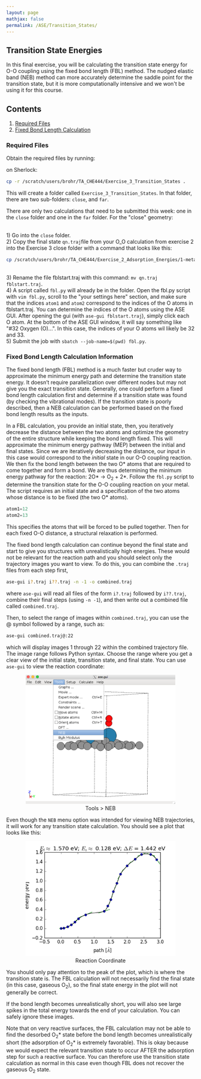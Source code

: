 ```yaml
---
layout: page
mathjax: false
permalink: /ASE/Transition_States/
---
```


## Transition State Energies

In this final exercise, you will be calculating the transition state energy for O-O coupling using the fixed bond length (FBL) method. The  nudged elastic band (NEB) method can more accurately determine the saddle point for the transition state, but it is more computationally intensive and we won't be using it for this course.


## Contents
1. [Required Files](#RequiredFiles)
2. [Fixed Bond Length Calculation](#fixed-bond-length-calculation)
<!-- 3. [Vibrational Frequencies and Free Energies](#vibrational-frequencies) -->
<!-- 4. [Reaction Rate](#reaction-rate) -->
<!-- 5. [Nudged Elastic Band Calculation (Optional)](#nudged-elastic-band-calculation) -->

<a name='RequiredFiles'></a>

### Required Files ###

Obtain the required files by running:

on Sherlock:

```bash
cp -r /scratch/users/brohr/TA_CHE444/Exercise_3_Transition_States .
```

This will create a folder called `Exercise_3_Transition_States`. In that folder, there are two sub-folders: `close`, and `far`.

There are only two calculations that need to be submitted this week: one in the `close` folder and one in the `far` folder. For the "close" geometry:

<br>1) Go into the `close` folder.
<br>2) Copy the final state `qn.traj`file from your O_O calculation from exercise 2 into the Exercise 3 close folder with a command that looks like this:

```bash
cp /scratch/users/brohr/TA_CHE444/Exercise_2_Adsorption_Energies/1-metal/close/O_O/qn.traj .
```

<br>3) Rename the file fblstart.traj with this command: `mv qn.traj fblstart.traj`.
<br>4) A script called `fbl.py` will already be in the folder. Open the fbl.py script with `vim fbl.py`, scroll to the "your settings here" section, and make sure that the indices `atom1` and `atom2` correspond to the indices of the O atoms in fblstart.traj. You can determine the indices of the O atoms using the ASE GUI. After opening the gui (with `ase-gui fblstart.traj`), simply click each O atom. At the bottom of the ASE GUI window, it will say something like "#32 Oxygen (O)...". In this case, the indices of your O atoms wil likely be 32 and 33.
<br>5) Submit the job with `sbatch --job-name=$(pwd) fbl.py`.


<a name='fixed-bond-length-calculation'></a>

### Fixed Bond Length Calculation Information ###

The fixed bond length (FBL) method is a much faster but cruder way to approximate the minimum energy path and determine the transition state energy. It doesn’t require parallelization over different nodes but may not give you the exact transition state. Generally, one could perform a fixed bond length calculation first and determine if a transition state was found (by checking the vibrational modes). If the transition state is poorly described, then a NEB calculation can be performed based on the fixed bond length results as the inputs.

In a FBL calculation, you provide an initial state, then, you iteratively decrease the distance between the two atoms and optimize the geometry of the entire structure while keeping the bond length fixed. This will approximate the minimum energy pathway (MEP) between the initial and final states. Since we are iteratively decreasing the distance, our input in this case would correspond to the *initial* state in our O-O coupling reaction. We then fix the bond length between the two O\* atoms that are required to come together and form a bond. We are thus determining the minimum energy pathway for the reaction: 2O\* → O<sub>2</sub> + 2\*. Follow the `fbl.py` script to determine the transition state for the O-O coupling reaction on your metal. The script requires an initial state and a specification of the two atoms whose distance is to be fixed (the two O* atoms).

```python
atom1=12
atom2=13
```
This specifies the atoms that will be forced to be pulled together. Then for each fixed O-O distance, a structural relaxation is performed.


The fixed bond length calculation can continue beyond the final state and start to give you structures with unrealistically high energies. These would not be relevant for the reaction path and you should select only the trajectory images you want to view. To do this, you can combine the `.traj` files from each step first,

```bash
ase-gui i?.traj i??.traj -n -1 -o combined.traj
```

where `ase-gui` will read all files of the form `i?.traj` followed by `i??.traj`, combine their final steps (using `-n -1`), and then write out a combined file called `combined.traj`.

Then, to select the range of images within `combined.traj`, you can use the @ symbol followed by a range, such as:

```bash
ase-gui combined.traj@:22
```

which will display images 1 through 22 within the combined trajectory file. The image range follows Python syntax. Choose the range where you get a clear view of the initial state, transition state, and final state. You can use `ase-gui` to view the reaction coordinate:

<center><img src="Images/NEB-menu.png" alt="NEB menu" style="width: 400px;"/>
<br>Tools > NEB</center>

Even though the `NEB` menu option was intended for viewing NEB trajectories, it will work for any transition state calculation. You should see a plot that looks like this:

<center><img src="Images/FBL-plot.png" alt="Reaction coordinate" style="width: 400px;"/><br>
Reaction Coordinate</center>

You should only pay attention to the peak of the plot, which is where the transition state is. The FBL calculation will not necessarily find the final state (in this case, gaseous O<sub>2</sub>), so the final state energy in the plot will not generally be correct.

If the bond length becomes unrealistically short, you will also see large spikes in the total energy towards the end of your calculation. You can safely ignore these images.

Note that on very reactive surfaces, the FBL calculation may not be able to find the desorbed O<sub>2</sub>\* state before the bond length becomes unrealistically short (the adsorption of O<sub>2</sub>\* is extremely favorable). This is okay because we would expect the relevant transition state to occur AFTER the adsorption step for such a reactive surface. You can therefore use the transition state calculation as normal in this case even though FBL does not recover the gaseous O<sub>2</sub> state.


<!--
<a name='vibrational-frequencies'></a>

### Vibrational Frequencies and Free Energies ###

Calculate the vibrational frequencies for transition state and the final state using the [`run_freq.py`](run_freq.py) script. See the [ASE page](https://wiki.fysik.dtu.dk/ase/ase/thermochemistry/thermochemistry.html) for a detailed explanation of how this is implemented. Use `ase-gui` to view the vibrational modes, which are written out as `vib*.traj` files. There should be \\(3N\\) vibrational modes for all adsorbed states, and \\(3N - 1\\) vibrational modes for the transition state.

Since the fixed bond-length method cannot guarantee a solution at the saddle point (the image with the highest energy might not be exactly at the transition state), you may encounter multiple imaginary modes when you calculate the vibrational frequencies. In this case, the following scheme can be used:

* Any adsorbate should have \\(3N\\) non-imaginary vibrational modes
* Transition states should have \\(3N – 1\\) non-imaginary vibrational modes and one imaginary mode
* If there are extra imaginary modes replace < 7 meV with 7 meV

For the gas phase species, we will provide the results for N<sub>2</sub>, H<sub>2</sub>, and NH<sub>3</sub> for you. You calculated the results for N<sub>2</sub> in the last exercise and you can use either your own results or the one provided. These are in the `Gaseous_Molecules\` folder.

**<font color="red">Requirement:</font>** Calculate the vibrational frequencies for:

* Initial state: 2N\*
* Transition state: N-N\*
* Intermediates: N\*, NH\*, NH<sub>2</sub>\*, NH<sub>3</sub>\*,H\*

<a name='reaction-rate'></a>

### Reaction Rate ###

Using the vibrational frequencies associated with initial, final and transition states, evaluate the rate constant of N<sub>2</sub> dissociation on the metal surface and cluster based on harmonic transition state theory (hTST). In addition, evaluate the rate constant based on the Arrhenius relationship by using the free energy associated with the initial, final, and transition states that were directly calculated from ASE Quantum Espresso. For the free energies, use the [`get_ads_free_energy.py`](get_ads_free_energy.py) script for adsorbed states and [`get_gas_free_energy.py`](get_gas_free_energy.py) for N<sub>2</sub>.

To calculate the rate of N<sub>2</sub> dissociation, one can assume that the first step is rate determining and all other steps are in equilibrium. This leads to two reactions:

$$
\begin{align}
&(1) \quad &\mathrm{N_2} + 2* \rightarrow \mathrm{2N}*\\
&(2) \quad &\mathrm{N}* + \frac{3}{2}\mathrm{H}_{2\,\mathrm{(g)}} \leftrightarrow \mathrm{NH}_{3\,\mathrm{(g)}} + *
\end{align}
$$

The rate constant and equilibrium constants are:

$$
k_1 = \frac{k_\mathrm{B} T}{h} \exp\left(-\frac{\Delta G_\mathrm{TS,1}}{k_\mathrm{b}T}\right)
$$

For the entire reaction:

$$
K_\mathrm{eq} = \exp\left(-\frac{\Delta G_\mathrm{rxn}}{k_\mathrm{B}T}\right)
$$

and for *only* the second reaction:

$$
K_\mathrm{2} = \exp\left(-\frac{\Delta G_\mathrm{rxn,2}}{k_\mathrm{B}T}\right)
$$

The reaction rate (turnover frequency, TOF) for the entire reaction is then given in a simply analytical form:

$$
\mathrm{TOF} = k_1 P_\mathrm{N_2} \left(1+\frac{P_\mathrm{NH_3}}{K_2 P_\mathrm{H_2}^{1.5}}\right)^{-2}\left(1 - \frac{P_\mathrm{NH_3}^2}{K_\mathrm{eq}P_\mathrm{H_2}^3 P_\mathrm{N_2}}\right)
$$


**<font color="red">Requirement:</font>** 

* Plot the log of the rate constant versus the inverse temperature.


<a name='nudged-elastic-band-calculation'></a>

### Nudged Elastic Band Calculation (Optional) ###

To perform a nudged elastic band (NEB) calculation, one needs to provide an initial and final state trajectory. A series of "images" between the initial and final states will then be used to determine the minimum energy path. This band of images will be relaxed. For a NEB calculation, you only need to provide the initial and final state and the number of images in between. Go through the [`neb.py`](neb.py) script. Typically 5~7 images between the initial and final states will be sufficient. Intermediate images will be generated using a linear interpretation of the initial and final trajectory. An odd number of images should be chosen so that the one image will be at the transition state. NEB calculations can take a long time, and the [`neb_restart.py`](neb_restart.py) should be used to read in the previous images. You can also start at with k-points to speed up the calculation, and then restart the calculation with higher k-points.

In the `neb.py` file make sure the line specifying the number of nodes.

```python
#SBATCH [two hyphens]nodes=5
```
corresponds to the number of _intermediate_ images. Check that `intermediate_images = 5` matches. 

Both `neb.py` and `neb_restart.py` scripts require the initial and final states of the reaction path to be provided. This is specified in the lines:

```python
initial = io.read('neb0.traj')
final = io.read('neb6.traj')
```

make sure that the trajectory files are in the directory and are named in the same manner. For the `neb_restart.py` script, the initial and final trajectories must be named in the `neb*.traj` format, where `*` is a number. The script will read in all intermediate images based on the number in the initial and final trajectory.

To view all the trajectory files, run the following command

```bash
ase-gui neb*.traj –n -1
```

where all files of the form `neb*.traj` (with * referring to any number of characters) will be opened in ag. The `-n` flag specifies the image within each trajectory file. Since you are optimizing the entire reaction path, each step in the NEB will be stored in each image file. Specifying `-n -1` tells ase-gui to only read the last image of each file (i.e. the most current step).

-->